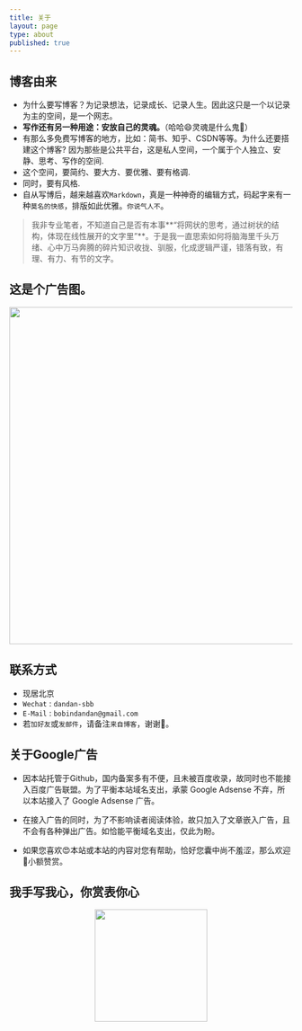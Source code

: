 ```yaml
---
title: 关于
layout: page
type: about
published: true
---
```

## 博客由来

- 为什么要写博客？为记录想法，记录成长、记录人生。因此这只是一个以记录为主的空间，是一个网志。
- **写作还有另一种用途：安放自己的灵魂。**（哈哈😄灵魂是什么鬼👻）
- 有那么多免费写博客的地方，比如：简书、知乎、CSDN等等。为什么还要搭建这个博客? 因为那些是公共平台，这是私人空间，一个属于个人独立、安静、思考、写作的空间. 
- 这个空间，要简约、要大方、要优雅、要有格调. 
- 同时，要有风格. 
- 自从写博后，越来越喜欢`Markdown`，真是一种神奇的编辑方式，码起字来有一种`莫名的快感`，排版如此优雅。`你说气人不`。

> 我非专业笔者，不知道自己是否有本事**“将网状的思考，通过树状的结构，体现在线性展开的文字里”**。于是我一直思索如何将脑海里千头万绪、心中万马奔腾的碎片知识收拢、驯服，化成逻辑严谨，错落有致，有理、有力、有节的文字。 

## 这是个广告图。

<div align="left"><img width="600" height="auto" src="https://www.bobinsun.cn/assets/images/QR-code.jpg"/></div>

## 联系方式
- 现居北京
- `Wechat` : `dandan-sbb`
- `E-Mail` : `bobindandan@gmail.com`
- 若`加好友`或`发邮件`，请备注`来自博客`，谢谢🤝。

## 关于Google广告
* 因本站托管于Github，国内备案多有不便，且未被百度收录，故同时也不能接入百度广告联盟。为了平衡本站域名支出，承蒙 Google Adsense 不弃，所以本站接入了 Google Adsense 广告。

* 在接入广告的同时，为了不影响读者阅读体验，故只加入了文章嵌入广告，且不会有各种弹出广告。如恰能平衡域名支出，仅此为盼。

* 如果您喜欢😍本站或本站的内容对您有帮助，恰好您囊中尚不羞涩，那么欢迎👏小额赞赏。

## 我手写我心，你赏表你心
<div align="center"><img width="200" height="auto" src="https://www.bobinsun.cn/assets/images/Wechat-pay.png"/></div>
